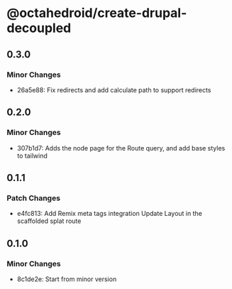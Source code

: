 # @octahedroid/create-drupal-decoupled

## 0.3.0

### Minor Changes

- 26a5e88: Fix redirects and add calculate path to support redirects

## 0.2.0

### Minor Changes

- 307b1d7: Adds the node page for the Route query, and add base styles to tailwind

## 0.1.1

### Patch Changes

- e4fc813: Add Remix meta tags integration
  Update Layout in the scaffolded splat route

## 0.1.0

### Minor Changes

- 8c1de2e: Start from minor version
